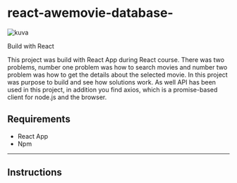# react-awemovie-database-

![kuva](https://user-images.githubusercontent.com/56343426/124610758-71684500-de79-11eb-9961-ae2fd2a70538.png)

Build with React 

This project was build with React App during React course. There was two problems, number one problem was how to search movies and number two problem was how to get the details about the selected movie. In this project was purpose to build and see how solutions work. As well API has been used in this project, in addition you find axios, which is a promise-based client for node.js and the browser. 

## Requirements ## 
* React App
* Npm
-------------------
## Instructions ## 




